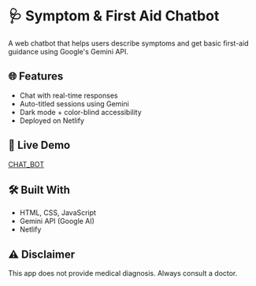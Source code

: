 # 🩺 Symptom & First Aid Chatbot

A web chatbot that helps users describe symptoms and get basic first-aid guidance using Google's Gemini API.

## 🌐 Features
- Chat with real-time responses
- Auto-titled sessions using Gemini
- Dark mode + color-blind accessibility
- Deployed on Netlify

## 🚀 Live Demo
[CHAT_BOT](https://rococo-haupia-46c5e9.netlify.app/) <!-- Replace with actual link -->

## 🛠️ Built With
- HTML, CSS, JavaScript
- Gemini API (Google AI)
- Netlify

## ⚠️ Disclaimer
This app does not provide medical diagnosis. Always consult a doctor.
